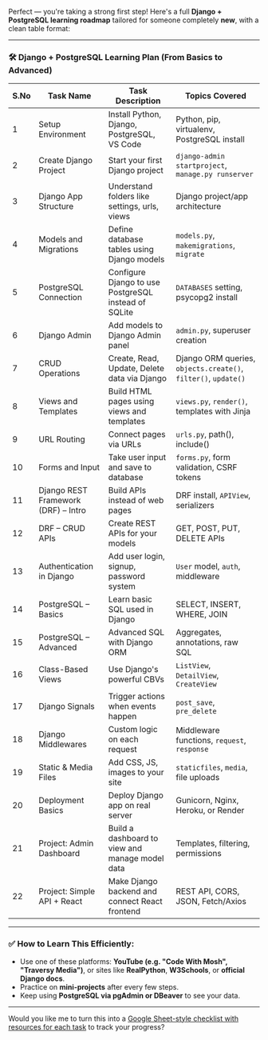 Perfect — you're taking a strong first step! Here's a full **Django + PostgreSQL learning roadmap** tailored for someone completely **new**, with a clean table format:

---

### 🛠️ Django + PostgreSQL Learning Plan (From Basics to Advanced)

| S.No | Task Name                           | Task Description                                     | Topics Covered                                                 |
| ---- | ----------------------------------- | ---------------------------------------------------- | -------------------------------------------------------------- |
| 1    | Setup Environment                   | Install Python, Django, PostgreSQL, VS Code          | Python, pip, virtualenv, PostgreSQL install                    |
| 2    | Create Django Project               | Start your first Django project                      | `django-admin startproject`, `manage.py runserver`             |
| 3    | Django App Structure                | Understand folders like settings, urls, views        | Django project/app architecture                                |
| 4    | Models and Migrations               | Define database tables using Django models           | `models.py`, `makemigrations`, `migrate`                       |
| 5    | PostgreSQL Connection               | Configure Django to use PostgreSQL instead of SQLite | `DATABASES` setting, psycopg2 install                          |
| 6    | Django Admin                        | Add models to Django Admin panel                     | `admin.py`, superuser creation                                 |
| 7    | CRUD Operations                     | Create, Read, Update, Delete data via Django         | Django ORM queries, `objects.create()`, `filter()`, `update()` |
| 8    | Views and Templates                 | Build HTML pages using views and templates           | `views.py`, `render()`, templates with Jinja                   |
| 9    | URL Routing                         | Connect pages via URLs                               | `urls.py`, path(), include()                                   |
| 10   | Forms and Input                     | Take user input and save to database                 | `forms.py`, form validation, CSRF tokens                       |
| 11   | Django REST Framework (DRF) – Intro | Build APIs instead of web pages                      | DRF install, `APIView`, serializers                            |
| 12   | DRF – CRUD APIs                     | Create REST APIs for your models                     | GET, POST, PUT, DELETE APIs                                    |
| 13   | Authentication in Django            | Add user login, signup, password system              | `User` model, `auth`, middleware                               |
| 14   | PostgreSQL – Basics                 | Learn basic SQL used in Django                       | SELECT, INSERT, WHERE, JOIN                                    |
| 15   | PostgreSQL – Advanced               | Advanced SQL with Django ORM                         | Aggregates, annotations, raw SQL                               |
| 16   | Class-Based Views                   | Use Django's powerful CBVs                           | `ListView`, `DetailView`, `CreateView`                         |
| 17   | Django Signals                      | Trigger actions when events happen                   | `post_save`, `pre_delete`                                      |
| 18   | Django Middlewares                  | Custom logic on each request                         | Middleware functions, `request`, `response`                    |
| 19   | Static & Media Files                | Add CSS, JS, images to your site                     | `staticfiles`, `media`, file uploads                           |
| 20   | Deployment Basics                   | Deploy Django app on real server                     | Gunicorn, Nginx, Heroku, or Render                             |
| 21   | Project: Admin Dashboard            | Build a dashboard to view and manage model data      | Templates, filtering, permissions                              |
| 22   | Project: Simple API + React         | Make Django backend and connect React frontend       | REST API, CORS, JSON, Fetch/Axios                              |

---

### ✅ How to Learn This Efficiently:

* Use one of these platforms: **YouTube (e.g. "Code With Mosh", "Traversy Media")**, or sites like **RealPython**, **W3Schools**, or **official Django docs**.
* Practice on **mini-projects** after every few steps.
* Keep using **PostgreSQL via pgAdmin or DBeaver** to see your data.

---

Would you like me to turn this into a [Google Sheet-style checklist with resources for each task](f) to track your progress?
